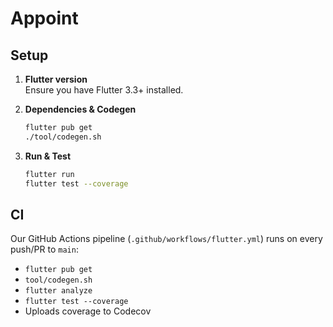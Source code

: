 # Appoint

## Setup

1. **Flutter version**  
   Ensure you have Flutter 3.3+ installed.

2. **Dependencies & Codegen**  
   ```bash
   flutter pub get
   ./tool/codegen.sh
   ```

3. **Run & Test**

   ```bash
   flutter run
   flutter test --coverage
   ```

## CI

Our GitHub Actions pipeline (`.github/workflows/flutter.yml`) runs on every push/PR to `main`:

* `flutter pub get`
* `tool/codegen.sh`
* `flutter analyze`
* `flutter test --coverage`
* Uploads coverage to Codecov
